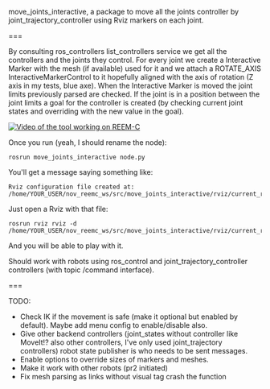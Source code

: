 move_joints_interactive, a package to move all the joints controller by joint_trajectory_controller using Rviz markers on each joint.

===

By consulting ros_controllers list_controllers service we get all the controllers and the joints they control.
For every joint we create a Interactive Marker with the mesh (if available) used for it and we attach a ROTATE_AXIS
InteractiveMarkerControl to it hopefully aligned with the axis of rotation (Z axis in my tests, blue axe).
When the Interactive Marker is moved the joint limits previously parsed are checked. If the joint is in a position
between the joint limits a goal for the controller is created (by checking current joint states and overriding with the new
value in the goal).

[![Video of the tool working on REEM-C](http://img.youtube.com/vi/xDY2wfNel6o/0.jpg)](http://youtu.be/xDY2wfNel6o)

Once you run (yeah, I should rename the node):

    rosrun move_joints_interactive node.py

You'll get a message saying something like:

    Rviz configuration file created at: /home/YOUR_USER/nov_reemc_ws/src/move_joints_interactive/rviz/current_rviz.rviz

Just open a Rviz with that file:

    rosrun rviz rviz -d /home/YOUR_USER/nov_reemc_ws/src/move_joints_interactive/rviz/current_rviz.rviz

And you will be able to play with it.

Should work with robots using ros_control and joint_trajectory_controller controllers (with topic /command interface).

=== 

TODO: 
* Check IK if the movement is safe (make it optional but enabled by default). Maybe add menu config to enable/disable also.
* Give other backend controllers (joint_states without controller like MoveIt!? 
also other controllers, I've only used joint_trajectory controllers) robot state publisher is who needs to be sent messages.
* Enable options to override sizes of markers and meshes.
* Make it work with other robots (pr2 initiated)
* Fix mesh parsing as links without visual tag crash the function